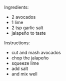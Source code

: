 Ingredients:
- 2 avocados
- 1 lime
- 2 tsp garlic salt
- jalapeño to taste

Instructions:
- cut and mash avocados
- chop the jalapeño
- squeeze lime
- add salt
- and mix well
